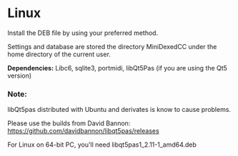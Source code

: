 Linux
=====
Install the DEB file by using your preferred method.

Settings and database are stored the directory MiniDexedCC under the home directory of the current user.

**Dependencies:** Libc6, sqlite3, portmidi, libQt5Pas (if you are using the Qt5 version)

### Note:
libQt5pas distributed with Ubuntu and derivates is know to cause problems. 

Please use the builds from David Bannon: https://github.com/davidbannon/libqt5pas/releases

For Linux on 64-bit PC, you'll need libqt5pas1_2.11-1_amd64.deb
